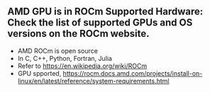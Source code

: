 ## AMD GPU is in ROCm Supported Hardware: Check the list of supported GPUs and OS versions on the ROCm website.
- AMD ROCm is open source
- In C, C++, Python, Fortran, Julia
- Refer to https://en.wikipedia.org/wiki/ROCm
- GPU spported, https://rocm.docs.amd.com/projects/install-on-linux/en/latest/reference/system-requirements.html
